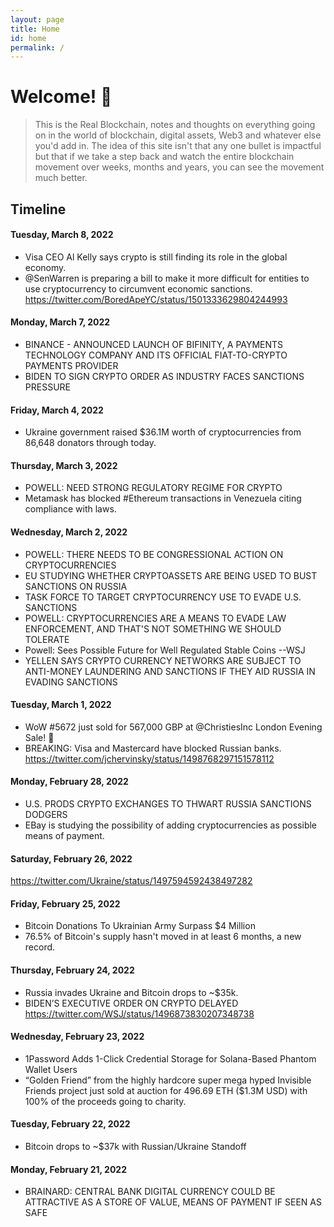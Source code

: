 ```yaml
---
layout: page
title: Home
id: home
permalink: /
---
```


# Welcome! 🌱

>This is the Real Blockchain, notes and thoughts on everything going on in the world of blockchain, digital assets, Web3 and whatever else you'd add in.  The idea of this site isn't that any one bullet is impactful but that if we take a step back and watch the entire blockchain movement over weeks, months and years, you can see the movement much better.

## Timeline
#### Tuesday, March 8, 2022
- Visa CEO Al Kelly says crypto is still finding its role in the global economy.
- @SenWarren is preparing a bill to make it more difficult for entities to use cryptocurrency to circumvent economic sanctions.  
https://twitter.com/BoredApeYC/status/1501333629804244993

#### Monday, March 7, 2022
- BINANCE - ANNOUNCED LAUNCH OF BIFINITY, A PAYMENTS TECHNOLOGY COMPANY AND ITS OFFICIAL FIAT-TO-CRYPTO PAYMENTS PROVIDER
- BIDEN TO SIGN CRYPTO ORDER AS INDUSTRY FACES SANCTIONS PRESSURE

#### Friday, March 4, 2022
- Ukraine government raised $36.1M worth of cryptocurrencies from 86,648 donators through today.

#### Thursday, March 3, 2022
- POWELL: NEED STRONG REGULATORY REGIME FOR CRYPTO
- Metamask has blocked #Ethereum transactions in Venezuela citing compliance with laws.

#### Wednesday, March 2, 2022
- POWELL: THERE NEEDS TO BE CONGRESSIONAL ACTION ON CRYPTOCURRENCIES
- EU STUDYING WHETHER CRYPTOASSETS ARE BEING USED TO BUST SANCTIONS ON RUSSIA
- TASK FORCE TO TARGET CRYPTOCURRENCY USE TO EVADE U.S. SANCTIONS
- POWELL: CRYPTOCURRENCIES ARE A MEANS TO EVADE LAW ENFORCEMENT, AND THAT'S NOT SOMETHING WE SHOULD TOLERATE
- Powell: Sees Possible Future for Well Regulated Stable Coins --WSJ
- YELLEN SAYS CRYPTO CURRENCY NETWORKS ARE SUBJECT TO ANTI-MONEY LAUNDERING AND SANCTIONS IF THEY AID RUSSIA IN EVADING SANCTIONS

#### Tuesday, March 1, 2022
- WoW #5672 just sold for 567,000 GBP at @ChristiesInc London Evening Sale! 🤩
- BREAKING: Visa and Mastercard have blocked Russian banks.
https://twitter.com/jchervinsky/status/1498768297151578112

#### Monday, February 28, 2022
- U.S. PRODS CRYPTO EXCHANGES TO THWART RUSSIA SANCTIONS DODGERS
- EBay is studying the possibility of adding cryptocurrencies as possible means of payment.

#### Saturday, February 26, 2022
https://twitter.com/Ukraine/status/1497594592438497282

#### Friday, February 25, 2022
- Bitcoin Donations To Ukrainian Army Surpass $4 Million
- 76.5% of Bitcoin's supply hasn't moved in at least 6 months, a new record.

#### Thursday, February 24, 2022
- Russia invades Ukraine and Bitcoin drops to ~$35k.
- BIDEN’S EXECUTIVE ORDER ON CRYPTO DELAYED
https://twitter.com/WSJ/status/1496873830207348738

#### Wednesday, February 23, 2022
- 1Password Adds 1-Click Credential Storage for Solana-Based Phantom Wallet Users
- “Golden Friend” from the highly hardcore super mega hyped Invisible Friends project just sold at auction for 496.69 ETH ($1.3M USD) with 100% of the proceeds going to charity.

#### Tuesday, February 22, 2022
- Bitcoin drops to ~$37k with Russian/Ukraine Standoff

#### Monday, February 21, 2022
- BRAINARD: CENTRAL BANK DIGITAL CURRENCY COULD BE ATTRACTIVE AS A STORE OF VALUE, MEANS OF PAYMENT IF SEEN AS SAFE
